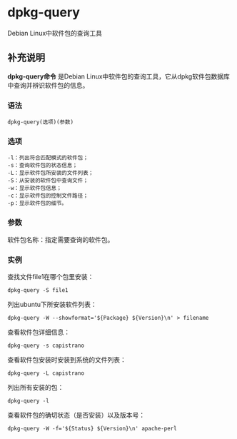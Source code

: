 #  dpkg-query

Debian Linux中软件包的查询工具

##  补充说明

**dpkg-query命令** 是Debian Linux中软件包的查询工具，它从dpkg软件包数据库中查询并辨识软件包的信息。

###  语法

    
    
    dpkg-query(选项)(参数)
    

###  选项

    
    
    -l：列出符合匹配模式的软件包；
    -s：查询软件包的状态信息；
    -L：显示软件包所安装的文件列表；
    -S：从安装的软件包中查询文件；
    -w：显示软件包信息；
    -c：显示软件包的控制文件路径；
    -p：显示软件包的细节。
    

###  参数

软件包名称：指定需要查询的软件包。

###  实例

查找文件file1在哪个包里安装：

    
    
    dpkg-query -S file1
    

列出ubuntu下所安装软件列表：

    
    
    dpkg-query -W --showformat='${Package} ${Version}\n' > filename
    

查看软件包详细信息：

    
    
    dpkg-query -s capistrano
    

查看软件包安装时安装到系统的文件列表：

    
    
    dpkg-query -L capistrano
    

列出所有安装的包：

    
    
    dpkg-query -l
    

查看软件包的确切状态（是否安装）以及版本号：

    
    
    dpkg-query -W -f='${Status} ${Version}\n' apache-perl
    

